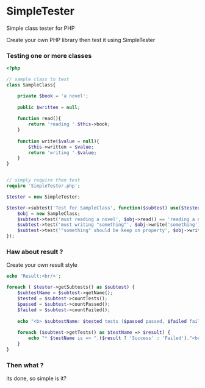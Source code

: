 # SimpleTester
Simple class tester for PHP

Create your own PHP library then test it using SimpleTester

### Testing one or more classes
```php
<?php

// sample class to test
class SampleClass{

	private $book = 'a novel';
	
	public $written = null;
	
	function read(){
		return 'reading '.$this->book;
	}
	
	function write($value = null){
		$this->written = $value;
		return 'writing '.$value;
	}
}


// simply require then test
require 'SimpleTester.php';

$tester = new SimpleTester;

$tester->subtest('Test for SampleClass', function($subtest) use($tester){
	$obj = new SampleClass;
	$subtest->test('must reading a novel', $obj->read() == 'reading a novel');
	$subtest->test('must writing "something"', $obj->write('something') == 'writing something');
	$subtest->test('"something" should be keep on property', $obj->written == 'something');
});

```
### Haw about result ?
Create your own result style
```php
echo 'Result:<br/>';

foreach ( $tester->getSubtests() as $subtest) {
	$subtestName = $subtest->getName();
	$tested = $subtest->countTests();
	$passed = $subtest->countPassed();
	$failed = $subtest->countFailed();
	
	echo "<b> $subtestName: $tested tests ($passed passed, $failed failed). </b><br/>";
	
	foreach ($subtest->getTests() as $testName => $result) {
		echo "* $testName is => ".($result ? 'Success' : 'Failed')."<br/>";
	}
}
```

### Then what ?
its done, so simple is it?
